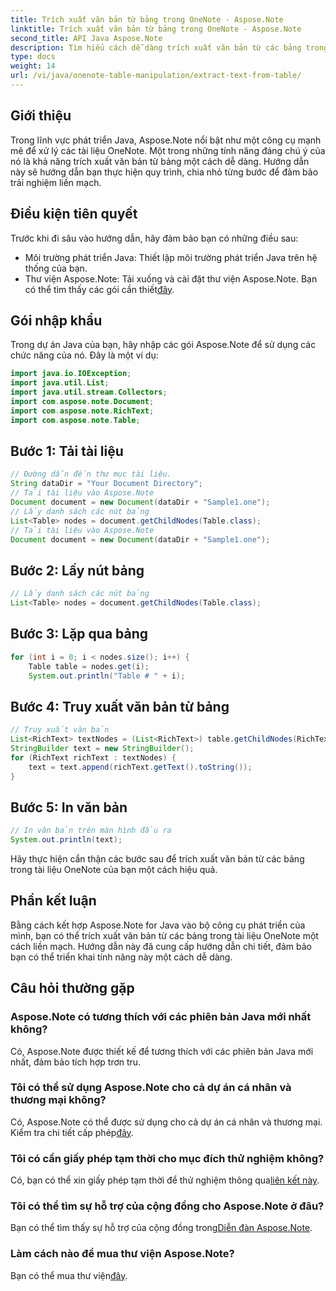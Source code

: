 ```yaml
---
title: Trích xuất văn bản từ bảng trong OneNote - Aspose.Note
linktitle: Trích xuất văn bản từ bảng trong OneNote - Aspose.Note
second_title: API Java Aspose.Note
description: Tìm hiểu cách dễ dàng trích xuất văn bản từ các bảng trong OneNote bằng Aspose.Note for Java. Hãy làm theo hướng dẫn từng bước của chúng tôi để tích hợp liền mạch.
type: docs
weight: 14
url: /vi/java/onenote-table-manipulation/extract-text-from-table/
---
```

## Giới thiệu
Trong lĩnh vực phát triển Java, Aspose.Note nổi bật như một công cụ mạnh mẽ để xử lý các tài liệu OneNote. Một trong những tính năng đáng chú ý của nó là khả năng trích xuất văn bản từ bảng một cách dễ dàng. Hướng dẫn này sẽ hướng dẫn bạn thực hiện quy trình, chia nhỏ từng bước để đảm bảo trải nghiệm liền mạch.
## Điều kiện tiên quyết
Trước khi đi sâu vào hướng dẫn, hãy đảm bảo bạn có những điều sau:
- Môi trường phát triển Java: Thiết lập môi trường phát triển Java trên hệ thống của bạn.
-  Thư viện Aspose.Note: Tải xuống và cài đặt thư viện Aspose.Note. Bạn có thể tìm thấy các gói cần thiết[đây](https://releases.aspose.com/note/java/).
## Gói nhập khẩu
Trong dự án Java của bạn, hãy nhập các gói Aspose.Note để sử dụng các chức năng của nó. Đây là một ví dụ:
```java
import java.io.IOException;
import java.util.List;
import java.util.stream.Collectors;
import com.aspose.note.Document;
import com.aspose.note.RichText;
import com.aspose.note.Table;
```
## Bước 1: Tải tài liệu
```java
// Đường dẫn đến thư mục tài liệu.
String dataDir = "Your Document Directory";
// Tải tài liệu vào Aspose.Note
Document document = new Document(dataDir + "Sample1.one");
// Lấy danh sách các nút bảng
List<Table> nodes = document.getChildNodes(Table.class);
// Tải tài liệu vào Aspose.Note
Document document = new Document(dataDir + "Sample1.one");
```
## Bước 2: Lấy nút bảng
```java
// Lấy danh sách các nút bảng
List<Table> nodes = document.getChildNodes(Table.class);
```
## Bước 3: Lặp qua bảng
```java
for (int i = 0; i < nodes.size(); i++) {
    Table table = nodes.get(i);
    System.out.println("Table # " + i);
```
## Bước 4: Truy xuất văn bản từ bảng
```java
// Truy xuất văn bản
List<RichText> textNodes = (List<RichText>) table.getChildNodes(RichText.class);
StringBuilder text = new StringBuilder();
for (RichText richText : textNodes) {
    text = text.append(richText.getText().toString());
}
```
## Bước 5: In văn bản
```java
// In văn bản trên màn hình đầu ra
System.out.println(text);
```
Hãy thực hiện cẩn thận các bước sau để trích xuất văn bản từ các bảng trong tài liệu OneNote của bạn một cách hiệu quả.
## Phần kết luận
Bằng cách kết hợp Aspose.Note for Java vào bộ công cụ phát triển của mình, bạn có thể trích xuất văn bản từ các bảng trong tài liệu OneNote một cách liền mạch. Hướng dẫn này đã cung cấp hướng dẫn chi tiết, đảm bảo bạn có thể triển khai tính năng này một cách dễ dàng.
## Câu hỏi thường gặp
### Aspose.Note có tương thích với các phiên bản Java mới nhất không?
Có, Aspose.Note được thiết kế để tương thích với các phiên bản Java mới nhất, đảm bảo tích hợp trơn tru.
### Tôi có thể sử dụng Aspose.Note cho cả dự án cá nhân và thương mại không?
 Có, Aspose.Note có thể được sử dụng cho cả dự án cá nhân và thương mại. Kiểm tra chi tiết cấp phép[đây](https://purchase.aspose.com/buy).
### Tôi có cần giấy phép tạm thời cho mục đích thử nghiệm không?
 Có, bạn có thể xin giấy phép tạm thời để thử nghiệm thông qua[liên kết này](https://purchase.aspose.com/temporary-license/).
### Tôi có thể tìm sự hỗ trợ của cộng đồng cho Aspose.Note ở đâu?
 Bạn có thể tìm thấy sự hỗ trợ của cộng đồng trong[Diễn đàn Aspose.Note](https://forum.aspose.com/c/note/28).
### Làm cách nào để mua thư viện Aspose.Note?
 Bạn có thể mua thư viện[đây](https://purchase.aspose.com/buy).